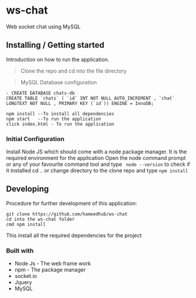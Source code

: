 # ws-chat
Web socket chat using MySQL

## Installing / Getting started
Introduction on how to run the application.

> Clone the repo and cd into the file directory

>  MySQL Database configuration

```shell
- CREATE DATABASE chats-db
CREATE TABLE `chats` ( `id` INT NOT NULL AUTO_INCREMENT , `chat` LONGTEXT NOT NULL , PRIMARY KEY (`id`)) ENGINE = InnoDB;

```

```shell
npm install --To install all dependencies 
npm start   --To run the application
click index.html - To run the application
```

### Initial Configuration

Install Node JS which should come with a node package manager. It is the required environment for the application
Open the node command prompt or any of your favourite command tool and type ``` node --version``` to check if it installed
cd .. or change directory to the clone repo and type ``` npm install ```

## Developing

Procedure for further development of this application:

```shell
git clone https://github.com/hameedhub/ws-chat
cd into the ws-chat folder
cmd npm install
```

This install all the required dependencies for the project

### Built with

* Node Js - The web frame work
* npm - The package manager
* socket.io
* Jquery
* MySQL







